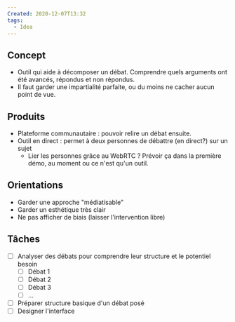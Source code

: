 ```yaml
---
Created: 2020-12-07T13:32
tags:
  - Idea
---
```

## Concept
- Outil qui aide à décomposer un débat. Comprendre quels arguments ont été avancés, répondus et non répondus.
- Il faut garder une impartialité parfaite, ou du moins ne cacher aucun point de vue.
## Produits
- Plateforme communautaire : pouvoir relire un débat ensuite.
- Outil en direct : permet à deux personnes de débattre (en direct?) sur un sujet
    - Lier les personnes grâce au WebRTC ? Prévoir ça dans la première démo, au moment ou ce n'est qu'un outil.
## Orientations
- Garder une approche "médiatisable"
- Garder un esthétique très clair
- Ne pas afficher de biais (laisser l'intervention libre)
  
## Tâches
- [ ] Analyser des débats pour comprendre leur structure et le potentiel besoin
    - [ ] Débat 1
    - [ ] Débat 2
    - [ ] Débat 3
    - [ ] ...
- [ ] Préparer structure basique d'un débat posé
- [ ] Designer l'interface